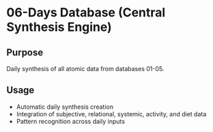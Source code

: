 # 06-Days Database (Central Synthesis Engine)

## Purpose
Daily synthesis of all atomic data from databases 01-05.

## Usage
- Automatic daily synthesis creation
- Integration of subjective, relational, systemic, activity, and diet data
- Pattern recognition across daily inputs
